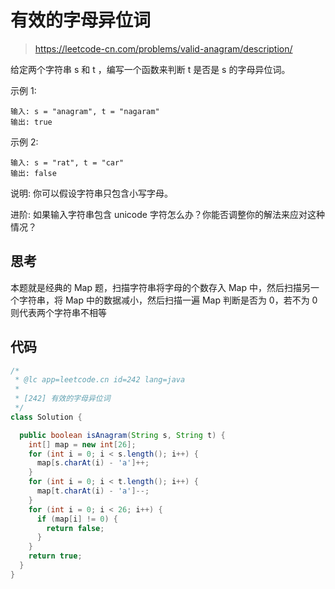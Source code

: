 # 有效的字母异位词

> https://leetcode-cn.com/problems/valid-anagram/description/

给定两个字符串 s 和 t ，编写一个函数来判断 t 是否是 s 的字母异位词。

示例 1:

```
输入: s = "anagram", t = "nagaram"
输出: true
```

示例 2:

```
输入: s = "rat", t = "car"
输出: false
```

说明:
你可以假设字符串只包含小写字母。

进阶:
如果输入字符串包含 unicode 字符怎么办？你能否调整你的解法来应对这种情况？

## 思考

本题就是经典的 Map 题，扫描字符串将字母的个数存入 Map 中，然后扫描另一个字符串，将 Map 中的数据减小，然后扫描一遍 Map 判断是否为 0，若不为 0 则代表两个字符串不相等

## 代码

```java
/*
 * @lc app=leetcode.cn id=242 lang=java
 *
 * [242] 有效的字母异位词
 */
class Solution {

  public boolean isAnagram(String s, String t) {
    int[] map = new int[26];
    for (int i = 0; i < s.length(); i++) {
      map[s.charAt(i) - 'a']++;
    }
    for (int i = 0; i < t.length(); i++) {
      map[t.charAt(i) - 'a']--;
    }
    for (int i = 0; i < 26; i++) {
      if (map[i] != 0) {
        return false;
      }
    }
    return true;
  }
}

```
